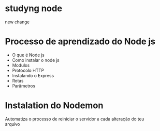 # studyng node
 new change
 
 # Processo de aprendizado do Node js
 - O que é Node js
 - Como instalar o node js
 - Modulos
 - Protocolo HTTP
 - Instalando o Express
 - Rotas 
 - Parâmetros

 # Instalation do Nodemon
 Automatiza o processo de reiniciar o servidor a cada alteração do teu arquivo

